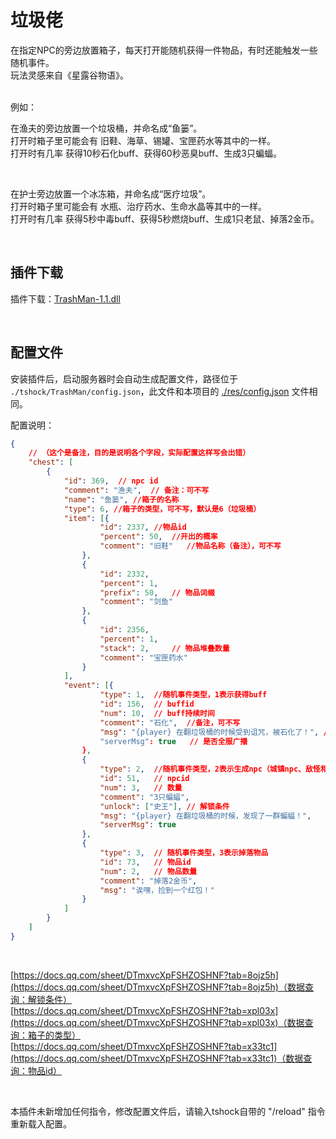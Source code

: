 # 垃圾佬
在指定NPC的旁边放置箱子，每天打开能随机获得一件物品，有时还能触发一些随机事件。<br>
玩法灵感来自《星露谷物语》。<br>
<br>

例如：<br>

  在渔夫的旁边放置一个垃圾桶，并命名成“鱼篓”。<br>
  打开时箱子里可能会有 旧鞋、海草、锡罐、宝匣药水等其中的一样。<br>
  打开时有几率 获得10秒石化buff、获得60秒恶臭buff、生成3只蝙蝠。<br>

  <br>

  在护士旁边放置一个冰冻箱，并命名成“医疗垃圾”。<br>
  打开时箱子里可能会有 水瓶、治疗药水、生命水晶等其中的一样。<br>
  打开时有几率 获得5秒中毒buff、获得5秒燃烧buff、生成1只老鼠、掉落2金币。<br>

<br>


## 插件下载
插件下载：[TrashMan-1.1.dll](https://github.com/hufang360/TShockTrashMan/releases/download/v1.1/TrashMan-v1.1.dll)

<br>

## 配置文件
安装插件后，启动服务器时会自动生成配置文件，路径位于 `./tshock/TrashMan/config.json`，此文件和本项目的 [./res/config.json](./res/config.json) 文件相同。<br>

配置说明：
```json
{
    // （这个是备注，目的是说明各个字段，实际配置这样写会出错）
    "chest": [
        {
            "id": 369,  // npc id
            "comment": "渔夫",  // 备注：可不写
            "name": "鱼篓", //箱子的名称
            "type": 6, //箱子的类型，可不写，默认是6（垃圾桶）
            "item": [{
                    "id": 2337, //物品id
                    "percent": 50,  //开出的概率
                    "comment": "旧鞋"   //物品名称（备注），可不写
                },
                {
                    "id": 2332,
                    "percent": 1,
                    "prefix": 50,   // 物品词缀
                    "comment": "剑鱼"
                },
                {
                    "id": 2356,
                    "percent": 1,
                    "stack": 2,     // 物品堆叠数量
                    "comment": "宝匣药水"
                }
            ],
            "event": [{
                    "type": 1,  //随机事件类型，1表示获得buff
                    "id": 156,  // buffid
                    "num": 10,  // buff持续时间
                    "comment": "石化",  //备注，可不写
                    "msg": "{player} 在翻垃圾桶的时候受到诅咒，被石化了！", // 提示消息，{player}会被替换成开箱子的玩家名称
                    "serverMsg": true   // 是否全服广播
                },
                {
                    "type": 2,  //随机事件类型，2表示生成npc（城镇npc、敌怪和boss等）
                    "id": 51,   // npcid
                    "num": 3,   // 数量
                    "comment": "3只蝙蝠",
                    "unlock": ["史王"], // 解锁条件
                    "msg": "{player} 在翻垃圾桶的时候，发现了一群蝙蝠！",
                    "serverMsg": true
                },
                {
                    "type": 3,  // 随机事件类型，3表示掉落物品
                    "id": 73,   // 物品id
                    "num": 2,   // 物品数量
                    "comment": "掉落2金币",
                    "msg": "诶嘿，捡到一个红包！"
                }
            ]
        }
    ]
}
```

<br>

[https://docs.qq.com/sheet/DTmxvcXpFSHZOSHNF?tab=8ojz5h](https://docs.qq.com/sheet/DTmxvcXpFSHZOSHNF?tab=8ojz5h)（数据查询：解锁条件）<br>
[https://docs.qq.com/sheet/DTmxvcXpFSHZOSHNF?tab=xpl03x](https://docs.qq.com/sheet/DTmxvcXpFSHZOSHNF?tab=xpl03x)（数据查询：箱子的类型）<br>
[https://docs.qq.com/sheet/DTmxvcXpFSHZOSHNF?tab=x33tc1](https://docs.qq.com/sheet/DTmxvcXpFSHZOSHNF?tab=x33tc1)（数据查询：物品id）<br>

<br>

本插件未新增加任何指令，修改配置文件后，请输入tshock自带的 "/reload" 指令重新载入配置。
